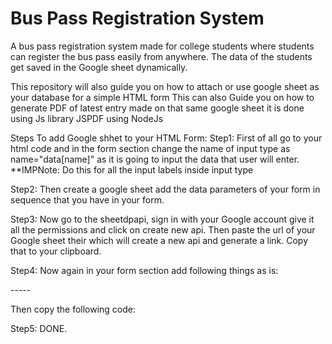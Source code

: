 # Bus Pass Registration System

A bus pass registration system made for college students where students can register the bus pass easily from anywhere. The data of the students get saved in the Google sheet dynamically.

This repository will also guide you on how to attach or use google sheet as your database for a simple HTML form
This can also Guide you on how to generate PDF of latest entry made on that same google sheet it is done using Js library JSPDF using NodeJs 

Steps To add Google shhet to your HTML Form:
Step1:
First of all go to your html code and in the form section change the name of input type as name="data[name]" as it is going to input the data that user will enter. 
**IMPNote: Do this for all the input labels inside input type

Step2:
Then create a google sheet add the data parameters of your form in sequence that you have in your form.

Step3:
Now go to the sheetdpapi, sign in with your Google account give it all the permissions and click on create new api. Then paste the url of your Google sheet their which will create a new api and generate a link. 
Copy that to your clipboard.

Step4:
Now again in your form section add following things as is:
<form action="api url(fromclipboard)" method="post" id= "sheetdb-form"-submit> -----</form>
Then copy the following code:
 
 <script>
                                    var form = document.getElementById('sheetdb-form');
                                form.addEventListener("submit", e => {
                                  e.preventDefault();
                                  fetch(form.action, {
                                      method : "POST",
                                      body: new FormData(document.getElementById("sheetdb-form")),
                                  }).then(
                                      response => response.json()
                                  ).then((html) => {
                                  
                                    window.open('pass.html', '_blank');
                        
                                  });
                                });
                                
 </script>
 
 Step5:
 DONE.
 
 
 
                               
                              
